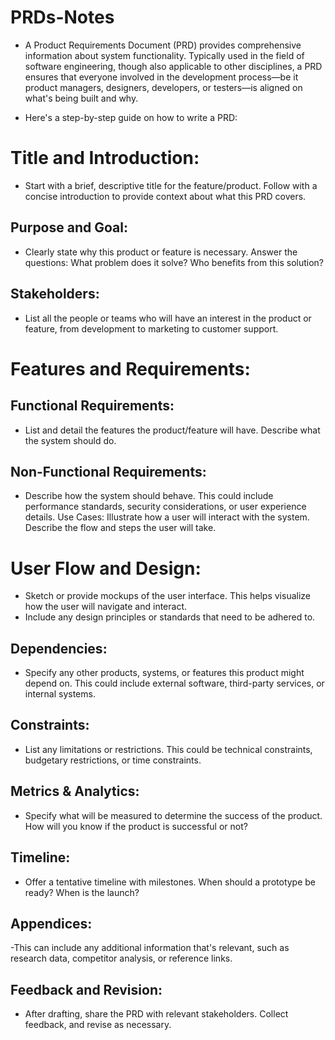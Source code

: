 # PRDs-Notes
- A Product Requirements Document (PRD) provides comprehensive information about system functionality. Typically used in the field of software engineering, though also applicable to other disciplines, a PRD ensures that everyone involved in the development process—be it product managers, designers, developers, or testers—is aligned on what's being built and why.

- Here's a step-by-step guide on how to write a PRD:

# Title and Introduction:
- Start with a brief, descriptive title for the feature/product. Follow with a concise introduction to provide context about what this PRD covers.

## Purpose and Goal:
- Clearly state why this product or feature is necessary. Answer the questions: What problem does it solve? Who benefits from this solution?

## Stakeholders: 
- List all the people or teams who will have an interest in the product or feature, from development to marketing to customer support.

# Features and Requirements:

## Functional Requirements:
- List and detail the features the product/feature will have. Describe what the system should do.
## Non-Functional Requirements: 
- Describe how the system should behave. This could include performance standards, security considerations, or user experience details.
Use Cases: Illustrate how a user will interact with the system. Describe the flow and steps the user will take.

# User Flow and Design:

- Sketch or provide mockups of the user interface. This helps visualize how the user will navigate and interact.
- Include any design principles or standards that need to be adhered to.
## Dependencies: 
- Specify any other products, systems, or features this product might depend on. This could include external software, third-party services, or internal systems.

## Constraints:
- List any limitations or restrictions. This could be technical constraints, budgetary restrictions, or time constraints.

## Metrics & Analytics: 
- Specify what will be measured to determine the success of the product. How will you know if the product is successful or not?

## Timeline: 
- Offer a tentative timeline with milestones. When should a prototype be ready? When is the launch?

## Appendices:
-This can include any additional information that's relevant, such as research data, competitor analysis, or reference links.

## Feedback and Revision: 
- After drafting, share the PRD with relevant stakeholders. Collect feedback, and revise as necessary.

